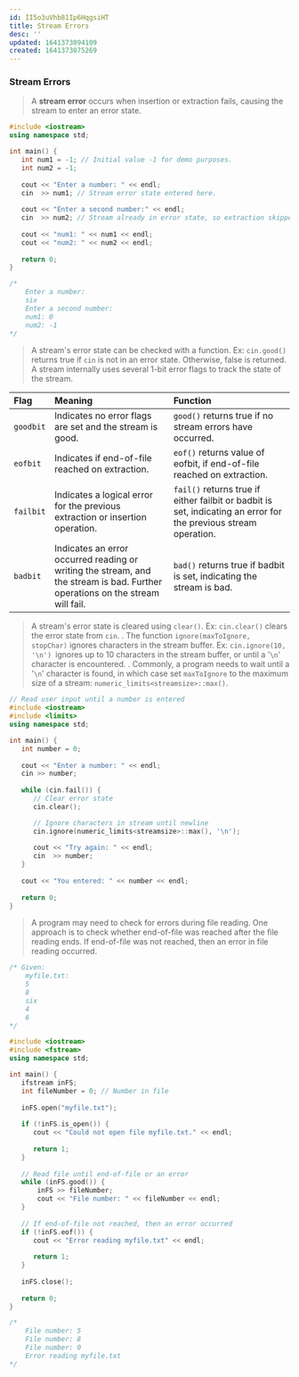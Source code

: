 ```yaml
---
id: II5o3uVhb81Ip6HqgsiHT
title: Stream Errors
desc: ''
updated: 1641373094109
created: 1641373075269
---
```


### Stream Errors

> A **stream error** occurs when insertion or extraction fails, causing the stream to enter an error state.

```cpp
#include <iostream>
using namespace std;

int main() {
   int num1 = -1; // Initial value -1 for demo purposes.
   int num2 = -1;
   
   cout << "Enter a number: " << endl;
   cin  >> num1; // Stream error state entered here.
   
   cout << "Enter a second number:" << endl;
   cin  >> num2; // Stream already in error state, so extraction skipped.
   
   cout << "num1: " << num1 << endl;
   cout << "num2: " << num2 << endl;
   
   return 0;
}

/*
	Enter a number:
	six
	Enter a second number:
	num1: 0
	num2: -1
*/

```

> A stream's error state can be checked with a function. Ex: `cin.good() `returns true if `cin` is not in an error state. Otherwise, false is returned. A stream internally uses several 1-bit error flags to track the state of the stream.

| Flag      | Meaning                                                                                                                       | Function                                                                                                         |
| :-------- | :---------------------------------------------------------------------------------------------------------------------------- | :--------------------------------------------------------------------------------------------------------------- |
| `goodbit` | Indicates no error flags are set and the stream is good.                                                                      | `good()` returns true if no stream errors have occurred.                                                         |
| `eofbit`  | Indicates if end-of-file reached on extraction.                                                                               | `eof()` returns value of eofbit, if end-of-file reached on extraction.                                           |
| `failbit` | Indicates a logical error for the previous extraction or insertion operation.                                                 | `fail()` returns true if either failbit or badbit is set, indicating an error for the previous stream operation. |
| `badbit`  | Indicates an error occurred reading or writing the stream, and the stream is bad. Further operations on the stream will fail. | `bad()` returns true if badbit is set, indicating the stream is bad.                                             |

> A stream's error state is cleared using `clear()`. Ex: `cin.clear()` clears the error state from `cin`.
> .
> The function `ignore(maxToIgnore, stopChar)` ignores characters in the stream buffer. Ex: `cin.ignore(10, '\n') `ignores up to 10 characters in the stream buffer, or until a '`\n`' character is encountered.
> .
> Commonly, a program needs to wait until a '`\n`' character is found, in which case set `maxToIgnore` to the maximum size of a stream: `numeric_limits<streamsize>::max()`.

```cpp
// Read user input until a number is entered
#include <iostream>
#include <limits>
using namespace std;

int main() {
   int number = 0;
   
   cout << "Enter a number: " << endl;
   cin >> number;
   
   while (cin.fail()) {
      // Clear error state
      cin.clear();

      // Ignore characters in stream until newline
      cin.ignore(numeric_limits<streamsize>::max(), '\n');
      
      cout << "Try again: " << endl;
      cin  >> number;
   }
   
   cout << "You entered: " << number << endl;
   
   return 0;
}
```

> A program may need to check for errors during file reading. 
> One approach is to check whether end-of-file was reached after the file reading ends. If end-of-file was not reached, then an error in file reading occurred.

```cpp
/* Given:
	myfile.txt:
	5
	8
	six
	4
	6
*/

#include <iostream>
#include <fstream>
using namespace std;

int main() {
   ifstream inFS;
   int fileNumber = 0; // Number in file
   
   inFS.open("myfile.txt");
   
   if (!inFS.is_open()) {
      cout << "Could not open file myfile.txt." << endl;
      
      return 1;
   }
   
   // Read file until end-of-file or an error
   while (inFS.good()) {
       inFS >> fileNumber;
       cout << "File number: " << fileNumber << endl;
   }
   
   // If end-of-file not reached, then an error occurred
   if (!inFS.eof()) {
      cout << "Error reading myfile.txt" << endl;
      
      return 1;
   }
   
   inFS.close();
   
   return 0;
}

/*
	File number: 5
	File number: 8
	File number: 0
	Error reading myfile.txt
*/
```
